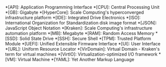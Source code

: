 *[API]: Application Programming Interface
*[CPU]: Central Processing Unit
*[GB]: Gigabyte
*[HyperCore]: Scale Computing's hyperconverged infrastructure platform
*[IDE]: Integrated Drive Electronics
*[ISO]: International Organization for Standardization disk image format
*[JSON]: JavaScript Object Notation
*[Kraken]: Scale Computing's infrastructure automation platform
*[MB]: Megabyte
*[RAM]: Random Access Memory
*[SSD]: Solid State Drive
*[SSH]: Secure Shell
*[TPM]: Trusted Platform Module
*[UEFI]: Unified Extensible Firmware Interface
*[UI]: User Interface
*[URL]: Uniform Resource Locator
*[VirDomain]: Virtual Domain - Kraken's term for virtual machines
*[VirtIO]: Virtualization-optimized I/O framework
*[VM]: Virtual Machine
*[YAML]: Yet Another Markup Language